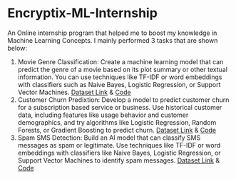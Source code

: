 # Encryptix-ML-Internship

An Online internship program that helped me to boost my knowledge in Machine Learning Concepts. I mainly performed 3 tasks that are shown below:

1. Movie Genre Classification: Create a machine learning model that can predict the genre of a movie based on its plot summary or other textual information. You can use techniques like TF-IDF or word embeddings with classifiers such as Naive Bayes, Logistic Regression, or Support Vector Machines. [Dataset Link](https://www.kaggle.com/datasets/hijest/genre-classification-dataset-imdb) & [Code](https://github.com/mahbuba26/Encryptix-ML-Internship/blob/main/Task1%20Genre%20Classification%20.ipynb) 
2. Customer Churn Predixtion: Develop a model to predict customer churn for a subscription based service or business. Use historical customer data, including features like usage behavior and customer demographics, and try algorithms like Logistic Regression, Random Forests, or Gradient Boosting to predict churn. [Dataset Link](https://www.kaggle.com/datasets/shantanudhakadd/bank-customer-churn-prediction?resource=download) & [Code](https://github.com/mahbuba26/Encryptix-ML-Internship/blob/main/Task3%20Customer%20Churn%20Prediction.ipynb)
3. Spam SMS Detection: Build an AI model that can classify SMS messages as spam or legitimate. Use techniques like TF-IDF or word embeddings with
classifiers like Naive Bayes, Logistic Regression, or Support Vector Machines to identify spam messages. [Dataset Link](https://www.kaggle.com/datasets/uciml/sms-spam-collection-dataset) & [Code](https://github.com/mahbuba26/Encryptix-ML-Internship/blob/main/Task4%20Spam%20Detection.ipynb)
